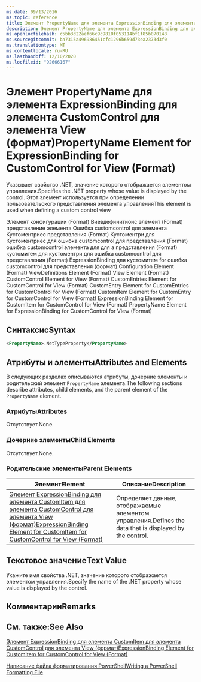 ```yaml
---
ms.date: 09/13/2016
ms.topic: reference
title: Элемент PropertyName для элемента ExpressionBinding для элемента CustomControl для элемента View (формат)
description: Элемент PropertyName для элемента ExpressionBinding для элемента CustomControl для элемента View (формат)
ms.openlocfilehash: c5bb3d22aef66c9c9810f053114bf1f85b070148
ms.sourcegitcommit: ba7315a496986451cfc1296b659d73ea2373d3f0
ms.translationtype: MT
ms.contentlocale: ru-RU
ms.lasthandoff: 12/10/2020
ms.locfileid: "92666167"
---
```

# <a name="propertyname-element-for-expressionbinding-for-customcontrol-for-view-format"></a><span data-ttu-id="4bdad-103">Элемент PropertyName для элемента ExpressionBinding для элемента CustomControl для элемента View (формат)</span><span class="sxs-lookup"><span data-stu-id="4bdad-103">PropertyName Element for ExpressionBinding for CustomControl for View (Format)</span></span>

<span data-ttu-id="4bdad-104">Указывает свойство .NET, значение которого отображается элементом управления.</span><span class="sxs-lookup"><span data-stu-id="4bdad-104">Specifies the .NET property whose value is displayed by the control.</span></span> <span data-ttu-id="4bdad-105">Этот элемент используется при определении пользовательского представления элемента управления</span><span class="sxs-lookup"><span data-stu-id="4bdad-105">This element is used when defining a custom control view</span></span>

<span data-ttu-id="4bdad-106">Элемент конфигурации (Format) Виевдефинитионс элемент (Format) представление элемента Ошибка customcontrol для элемента Кустоментриес представления (Format) Кустоментри для Кустоментриес для ошибка customcontrol для представления (Format) ошибка customcontrol элемента для для а представления (Format) кустомитем для кустоментри для ошибка customcontrol для представления (Format) ExpressionBinding для кустомитем for ошибка customcontrol для представления (формат).</span><span class="sxs-lookup"><span data-stu-id="4bdad-106">Configuration Element (Format) ViewDefinitions Element (Format) View Element (Format) CustomControl Element for View (Format) CustomEntries Element for CustomControl for View (Format) CustomEntry Element for CustomEntries for CustomControl for View (Format) CustomItem Element for CustomEntry for CustomControl for View (Format) ExpressionBinding Element for CustomItem for CustomControl for View (Format) PropertyName Element for ExpressionBinding for CustomControl for View (Format)</span></span>

## <a name="syntax"></a><span data-ttu-id="4bdad-107">Синтаксис</span><span class="sxs-lookup"><span data-stu-id="4bdad-107">Syntax</span></span>

```xml
<PropertyName>.NetTypeProperty</PropertyName>
```

## <a name="attributes-and-elements"></a><span data-ttu-id="4bdad-108">Атрибуты и элементы</span><span class="sxs-lookup"><span data-stu-id="4bdad-108">Attributes and Elements</span></span>

<span data-ttu-id="4bdad-109">В следующих разделах описываются атрибуты, дочерние элементы и родительский элемент `PropertyName` элемента.</span><span class="sxs-lookup"><span data-stu-id="4bdad-109">The following sections describe attributes, child elements, and the parent element of the `PropertyName` element.</span></span>

### <a name="attributes"></a><span data-ttu-id="4bdad-110">Атрибуты</span><span class="sxs-lookup"><span data-stu-id="4bdad-110">Attributes</span></span>

<span data-ttu-id="4bdad-111">Отсутствует.</span><span class="sxs-lookup"><span data-stu-id="4bdad-111">None.</span></span>

### <a name="child-elements"></a><span data-ttu-id="4bdad-112">Дочерние элементы</span><span class="sxs-lookup"><span data-stu-id="4bdad-112">Child Elements</span></span>

<span data-ttu-id="4bdad-113">Отсутствует.</span><span class="sxs-lookup"><span data-stu-id="4bdad-113">None.</span></span>

### <a name="parent-elements"></a><span data-ttu-id="4bdad-114">Родительские элементы</span><span class="sxs-lookup"><span data-stu-id="4bdad-114">Parent Elements</span></span>

|<span data-ttu-id="4bdad-115">Элемент</span><span class="sxs-lookup"><span data-stu-id="4bdad-115">Element</span></span>|<span data-ttu-id="4bdad-116">Описание</span><span class="sxs-lookup"><span data-stu-id="4bdad-116">Description</span></span>|
|-------------|-----------------|
|[<span data-ttu-id="4bdad-117">Элемент ExpressionBinding для элемента CustomItem для элемента CustomControl для элемента View (формат)</span><span class="sxs-lookup"><span data-stu-id="4bdad-117">ExpressionBinding Element for CustomItem for CustomControl for View (Format)</span></span>](./expressionbinding-element-for-customitem-for-customcontrol-for-view-format.md)|<span data-ttu-id="4bdad-118">Определяет данные, отображаемые элементом управления.</span><span class="sxs-lookup"><span data-stu-id="4bdad-118">Defines the data that is displayed by the control.</span></span>|

## <a name="text-value"></a><span data-ttu-id="4bdad-119">Текстовое значение</span><span class="sxs-lookup"><span data-stu-id="4bdad-119">Text Value</span></span>

<span data-ttu-id="4bdad-120">Укажите имя свойства .NET, значение которого отображается элементом управления.</span><span class="sxs-lookup"><span data-stu-id="4bdad-120">Specify the name of the .NET property whose value is displayed by the control.</span></span>

## <a name="remarks"></a><span data-ttu-id="4bdad-121">Комментарии</span><span class="sxs-lookup"><span data-stu-id="4bdad-121">Remarks</span></span>

## <a name="see-also"></a><span data-ttu-id="4bdad-122">См. также:</span><span class="sxs-lookup"><span data-stu-id="4bdad-122">See Also</span></span>

[<span data-ttu-id="4bdad-123">Элемент ExpressionBinding для элемента CustomItem для элемента CustomControl для элемента View (формат)</span><span class="sxs-lookup"><span data-stu-id="4bdad-123">ExpressionBinding Element for CustomItem for CustomControl for View (Format)</span></span>](./expressionbinding-element-for-customitem-for-customcontrol-for-view-format.md)

[<span data-ttu-id="4bdad-124">Написание файла форматирования PowerShell</span><span class="sxs-lookup"><span data-stu-id="4bdad-124">Writing a PowerShell Formatting File</span></span>](./writing-a-powershell-formatting-file.md)
